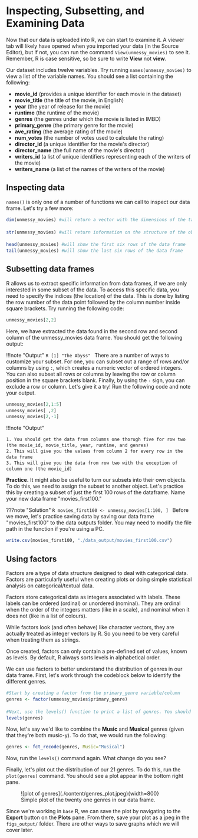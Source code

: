 
# Inspecting, Subsetting, and Examining Data

Now that our data is uploaded into R, we can start to examine it. A viewer tab will likely have opened when you imported your data (in the Source Editor), but if not, you can run the command `View(unmessy_movies)` to see it. Remember, R is case sensitive, so be sure to write **View** not **view**. 

Our dataset includes twelve variables. Try running `names(unmessy_movies)` to view a list of the variable names. You should see a list containing the following:

- **movie_id** (provides a unique identifier for each movie in the dataset)
- **movie_title** (the title of the movie, in English)
- **year** (the year of release for the movie)
- **runtime** (the runtime of the movie)
- **genres** (the genres under which the movie is listed in IMBD)
- **primary_genre** (the primary genre for the movie)
- **ave_rating** (the average rating of the movie)
- **num_votes** (the number of votes used to calculate the rating)
- **director_id** (a unique identifier for the movie's director)
- **director_name** (the full name of the movie's director)
- **writers_id** (a list of unique identifiers representing each of the writers of the movie)
- **writers_name** (a list of the names of the writers of the movie)

## Inspecting data

`names()` is only one of a number of functions we can call to inspect our data frame. Let's try a few more: 
```R
dim(unmessy_movies) #will return a vector with the dimensions of the table (number of rows, and number of columns)

str(unmessy_movies) #will return information on the structure of the object (a data frame in this case) and on the class, length, and content of each column

head(unmessy_movies) #will show the first six rows of the data frame
tail(unmessy_movies) #will show the last six rows of the data frame
```
## Subsetting data frames
R allows us to extract specific information from data frames, if we are only interested in some subset of the data. To access this specific data, you need to specify the indices (the location) of the data. This is done by  listing the row number of the data point  followed by the column number inside square brackets. Try running the following code: 
```R
unmessy_movies[2,2]
```
Here, we have extracted the data found in the second row and second column of the unmessy_movies data frame. You should get the following output: 

!!!note "Output"
    ```R
    [1] "The Abyss"
    ```
There are a number of ways to customize your subset. For one, you can subset out a range of rows and/or columns by using `:`, which creates a numeric vector of ordered integers. You can also subset all rows or columns by leaving the row or column position in the square brackets blank. Finally, by using the `-` sign, you can exclude a row or column. Let's give it a try! Run the following code and note your output.
```R
unmessy_movies[2,1:5]
unmessy_movies[ ,2]
unmessy_movies[2,-1]
```
!!!note "Output"

    1. You should get the data from columns one thorugh five for row two (the movie_id, movie_title, year, runtime, and genres)
    2. This will give you the values from column 2 for every row in the data frame
    3. This will give you the data from row two with the exception of column one (the movie_id)

**Practice.** It might also be useful to turn our subsets into their own objects. To do this, we need to assign the subset to another object. Let's practice this by creating a subset of just the first 100 rows of the dataframe. Name your new data frame "movies_first100."

???note "Solution"
    ```R
    movies_first100 <- unmessy_movies[1:100, ]
    ```
Before we move, let's practice saving data by saving our data frame "movies_first100" to the data outputs folder. You may need to modify the file path in the function if you're using a PC.  
```R
write.csv(movies_first100, "./data_output/movies_first100.csv")
```

## Using factors

Factors are a type of data structure designed to deal with categorical data. Factors are particularly useful when creating plots or doing simple statistical analysis on categorical/textual data. 

Factors store categorical data as integers associated with labels. These labels can be ordered (ordinal) or unordered (nominal). They are ordinal when the order of the integers matters (like in a scale), and nominal when it does not (like in a list of colours).

While factors look (and often behave) like character vectors, they are actually treated as integer vectors by R. So you need to be very careful when treating them as strings.

Once created, factors can only contain a pre-defined set of values, known as levels. By default, R always sorts levels in alphabetical order.

We can use factors to better understand the distribution of genres in our data frame. First, let's work through the codeblock below to identify the different genres. 
```R
#Start by creating a factor from the primary_genre variable/column
genres <- factor(unmessy_movies$primary_genre)

#Next, use the levels() function to print a list of genres. You should see 22 different genres. 
levels(genres)
```
Now, let's say we'd like to combine the **Music** and **Musical** genres (given that they're both music-y). To do that, we would run the following: 
```R
genres <- fct_recode(genres, Music="Musical")
```
Now, run the `levels()` command again. What change do you see? 

Finally, let's plot out the distribution of our 21 genres. To do this, run the `plot(genres)` command. You should see a plot appear in the bottom right pane.  

<figure markdown="span">
    ![plot of genres](./content/genres_plot.jpeg){width=800}
    <figcaption>Simple plot of the twenty one genres in our data frame.</figcaption>
</figure>

Since we're working in `base` R, we can save the plot by navigating to the **Export** button on the **Plots** pane. From there, save your plot as a jpeg in the `figs_output/` folder. There are other ways to save graphs which we will cover later. 

